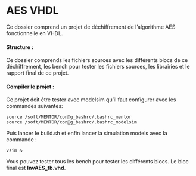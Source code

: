 # AES VHDL



Ce dossier comprend un projet de déchiffrement de l’algorithme AES fonctionnelle en VHDL.

#### Structure :

Ce dossier comprends les fichiers sources avec les différents blocs de ce déchiffrement, les bench pour tester les fichiers sources, les librairies et le rapport final de ce projet.

#### Compiler le projet :

Ce projet doit être tester avec modelsim qu’il faut configurer avec les commandes suivantes:

```
source /soft/MENTOR/con􏰂g_bashrc/.bashrc_mentor
source /soft/MENTOR/con􏰂g_bashrc/.bashrc_modelsim
```

Puis lancer le build.sh et enfin lancer la simulation models avec la commande :

```
vsim &
```

Vous pouvez tester tous les bench pour tester les différents blocs. Le bloc final est **InvAES_tb.vhd**.